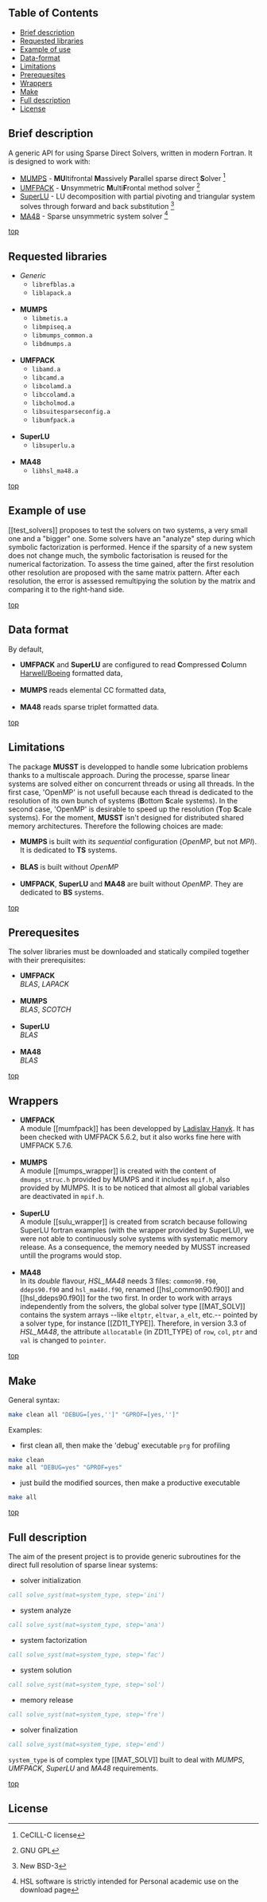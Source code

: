 
Table of Contents
-----------------

- [Brief description](#brief-description)
- [Requested libraries](#requested-libraries)
- [Example of use](#example-of-use)
- [Data-format](#data-format)
- [Limitations](#limitations)
- [Prerequesites](#prerequesites)
- [Wrappers](#wrappers)
- [Make](#make)
- [Full description](#full-description)
- [License](#license)

Brief description
-----------------

A generic API for using Sparse Direct Solvers, written in modern Fortran. It is designed to work with:

* [MUMPS](http://mumps.enseeiht.fr/index.php?page=doc) - **MU**ltifrontal **M**assively **P**arallel sparse direct **S**olver [^1]
* [UMFPACK](http://faculty.cse.tamu.edu/davis/suitesparse.html) - **U**nsymmetric **M**ulti**F**rontal method solver [^2]
* [SuperLU](http://crd-legacy.lbl.gov/~xiaoye/SuperLU/#superlu) - LU decomposition with partial pivoting and triangular system solves through forward and back substitution [^3]
* [MA48](http://www.hsl.rl.ac.uk/catalogue/ma48.html) - Sparse unsymmetric system solver [^4]

[top](#table-of-contents)

Requested libraries
-------------------

* *Generic*</br>
	+ ```librefblas.a```
	+ ```liblapack.a```</br></br>
* **MUMPS**</br>
	+ ```libmetis.a```
	+ ```libmpiseq.a```
	+ ```libmumps_common.a```
	+ ```libdmumps.a```</br></br>
* **UMFPACK**</br>
	+ ```libamd.a```
	+ ```libcamd.a```
	+ ```libcolamd.a```
	+ ```libccolamd.a```
	+ ```libcholmod.a```
	+ ```libsuitesparseconfig.a```
	+ ```libumfpack.a```</br></br>
* **SuperLU**</br>
	+ ```libsuperlu.a```</br></br>
* **MA48**</br>
	+ ```libhsl_ma48.a```

[top](#table-of-contents)

Example of use
--------------

[[test_solvers]] proposes to test the solvers on two systems, a very small one and a "bigger" one. Some solvers have an "analyze" step during which symbolic factorization is performed.
Hence if the sparsity of a new system does not change much, the symbolic factorisation is reused for the numerical factorization. To assess the time gained, after the first resolution other
resolution are proposed with the same matrix pattern.
After each resolution, the error is assessed remultipying the solution by the matrix and comparing it to the right-hand side.

[top](#table-of-contents)

Data format
-----------

By default, 

* **UMFPACK** and **SuperLU** are configured to read **C**ompressed **C**olumn [Harwell/Boeing](http://netlib.org/linalg/html_templates/node92.html) formatted data,</br></br>
* **MUMPS** reads elemental CC formatted data,</br></br>
* **MA48** reads sparse triplet formatted data.

[top](#table-of-contents)

Limitations
-----------

The package **MUSST** is developped to handle some lubrication problems thanks to a multiscale approach. During the processe, sparse linear systems are solved either on concurrent threads or using all threads. In the first case, 'OpenMP' is not usefull because each thread is dedicated to the resolution of its own bunch of systems (**B**ottom **S**cale systems). In the second case, 'OpenMP' is desirable to speed up the resolution (**T**op **S**cale systems). For the moment, **MUSST** isn't designed for distributed shared memory architectures. 
Therefore the following choices are made:

* **MUMPS** is built with its *sequential* configuration (*OpenMP*, but not *MPI*). It is dedicated to **TS** systems.</br></br>
* **BLAS** is built without *OpenMP*</br></br>
* **UMFPACK**, **SuperLU** and **MA48** are built without *OpenMP*. They are dedicated to **BS** systems.

[top](#table-of-contents)

Prerequesites
-------------
The solver libraries must be downloaded and statically compiled together with their prerequisites:

* **UMFPACK**</br>
	*BLAS*, *LAPACK*</br></br>
* **MUMPS**</br>
	*BLAS*, *SCOTCH*</br></br>
* **SuperLU**</br>
	*BLAS*</br></br>
* **MA48**</br>
	*BLAS*
	
[top](#table-of-contents)

Wrappers
--------

* **UMFPACK** </br>
	A module [[mumfpack]] has been developped by [Ladislav Hanyk](http://geo.mff.cuni.cz/~lh/Fortran/UMFPACK/). It has been checked with UMFPACK 5.6.2, but it also works fine here with UMFPACK 5.7.6.</br></br>
* **MUMPS**</br>
	A module [[mumps_wrapper]] is created with the content of ```dmumps_struc.h``` provided by MUMPS and it includes ```mpif.h```, also provided by MUMPS. It is to be noticed that almost all global variables are deactivated in ```mpif.h```.</br></br>
* **SuperLU**</br>
	A module [[sulu_wrapper]] is created from scratch because following SuperLU fortran examples (with the wrapper provided by SuperLU), we were not able to continuously solve systems with systematic memory release. As a consequence, the memory needed by MUSST increased untill the programs would stop.</br></br>
* **MA48**</br>
	In its *double* flavour, *HSL_MA48* needs 3 files: ```common90.f90```, ```ddeps90.f90``` and ```hsl_ma48d.f90```, renamed [[hsl_common90.f90]] and [[hsl_ddeps90.f90]] for the two first.
	In order to work with arrays independently from the solvers, the global solver type [[MAT_SOLV]] contains the system arrays --like ```eltptr```, ```eltvar```, ```a_elt```, etc.-- pointed by a solver type, for instance [[ZD11_TYPE]]. Therefore, in version 3.3 of *HSL_MA48*, the attribute ```allocatable``` (in ZD11_TYPE) of ```row```, ```col```, ```ptr``` and ```val``` is changed to ```pointer```.

[top](#table-of-contents)

Make
----
General syntax:
```bash
make clean all "DEBUG=[yes,'']" "GPROF=[yes,'']"
```
Examples:

* first clean all, then make the 'debug' executable ```prg``` for profiling
```bash
make clean
make all "DEBUG=yes" "GPROF=yes"
```

* just build the modified sources, then make a productive executable
```bash
make all
```

[top](#table-of-contents)

Full description
-----------------

The aim of the present project is to provide generic subroutines for the direct full resolution of sparse linear systems:

* solver initialization
```fortran
call solve_syst(mat=system_type, step='ini')
```
* system analyze
```fortran
call solve_syst(mat=system_type, step='ana')
```
* system factorization
```fortran
call solve_syst(mat=system_type, step='fac')
```
* system solution
```fortran
call solve_syst(mat=system_type, step='sol')
```
* memory release
```fortran
call solve_syst(mat=system_type, step='fre')
```
* solver finalization
```fortran
call solve_syst(mat=system_type, step='end')
```

```system_type``` is of complex type [[MAT_SOLV]] built to deal with *MUMPS*, *UMFPACK*, *SuperLU* and *MA48* requirements.


[top](#table-of-contents)

License
-------



[^1]:
	CeCILL-C license
[^2]:
	GNU GPL
[^3]:
	New BSD-3
[^4]:
	HSL software is strictly intended for Personal academic use on the download page


